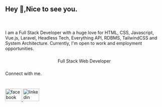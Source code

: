 <h2 align="left">Hey 👋,Nice to see you.</h2>

###

<br clear="both">

<p align="left">I am a Full Stack Developer with a huge love for HTML, CSS, Javascript, Vue.js, Laravel, Headless Tech, Everything API, RDBMS, TailwindCSS and System Architecture. Currently, I'm open to work and employment opportunities.</p>

###

<p align="center">Full Stack Web Developer</p>

###

<p align="left">Connect with me.</p>

###

<br clear="both">

<div align="left">
  <a href="https://www.facebook.com/sujonmia019" target="_blank">
    <img src="https://raw.githubusercontent.com/maurodesouza/profile-readme-generator/master/src/assets/icons/social/facebook/default.svg" width="52" height="40" alt="facebook logo"  />
  </a>
  <a href="https://www.linkedin.com/in/ahsujonmia" target="_blank">
    <img src="https://raw.githubusercontent.com/maurodesouza/profile-readme-generator/master/src/assets/icons/social/linkedin/default.svg" width="52" height="40" alt="linkedin logo"  />
  </a>
</div>

###